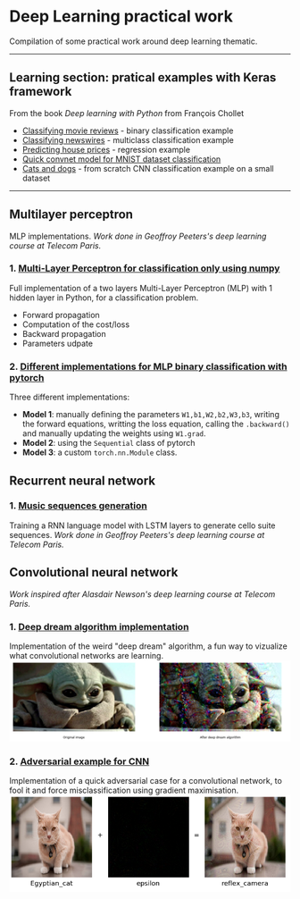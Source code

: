 # Deep Learning practical work
Compilation of some practical work around deep learning thematic.

___

## Learning section: pratical examples with Keras framework
From the book *Deep learning with Python* from François Chollet
* [Classifying movie reviews](https://github.com/To-jak/Deep-learning-practical-work/blob/master/learning_with_keras/Classifying_movie_reviews.ipynb) - binary classification example
* [Classifying newswires](https://github.com/To-jak/Deep-learning-practical-work/blob/master/learning_with_keras/Classifying_newswires.ipynb) - multiclass classification example
* [Predicting house prices](https://github.com/To-jak/Deep-learning-practical-work/blob/master/learning_with_keras/Predicting_house_prices.ipynb) - regression example
* [Quick convnet model for MNIST dataset classification](https://github.com/To-jak/Deep-learning-practical-work/blob/master/learning_with_keras/Keras_convnet_quick_model.ipynb)
* [Cats and dogs](https://github.com/To-jak/Deep-learning-practical-work/blob/master/learning_with_keras/training_CNN_from_scratch_on_a_small_dataset.ipynb) - from scratch CNN classification example on a small dataset
___

## Multilayer perceptron
MLP implementations. *Work done in Geoffroy Peeters's deep learning course at Telecom Paris.*
### 1. [Multi-Layer Perceptron for classification only using numpy](https://github.com/To-jak/Deep-learning-practical-work/blob/master/multilayer_perceptron/MLP_python.ipynb)  
Full implementation of a two layers Multi-Layer Perceptron (MLP) with 1 hidden layer in Python, for a classification problem.
* Forward propagation
* Computation of the cost/loss
* Backward propagation
* Parameters udpate

### 2. [Different implementations for MLP binary classification with pytorch](https://github.com/To-jak/Deep-learning-practical-work/blob/master/multilayer_perceptron/MLP_pytorch.ipynb)
Three different implementations:
* **Model 1**: manually defining the parameters `W1,b1,W2,b2,W3,b3`, writing the forward equations, writting the loss equation, calling the `.backward()` and manually updating the weights using `W1.grad`.
* **Model 2**: using the `Sequential` class of pytorch
* **Model 3**: a custom `torch.nn.Module` class.

## Recurrent neural network
### 1. [Music sequences generation](https://github.com/To-jak/Deep-learning-practical-work/blob/master/recurrent_neural_network/Generating_music_sequences.ipynb)
Training a RNN language model with LSTM layers to generate cello suite sequences. *Work done in Geoffroy Peeters's deep learning course at Telecom Paris.*

## Convolutional neural network
*Work inspired after Alasdair Newson's deep learning course at Telecom Paris.*
### 1. [Deep dream algorithm implementation](https://github.com/To-jak/Deep-learning-practical-work/blob/master/convolutional_neural_network/deep_dream_algorithm_example.ipynb)
Implementation of the weird "deep dream" algorithm, a fun way to vizualize what convolutional networks are learning.
![](images/deep_dream_example.PNG)

### 2. [Adversarial example for CNN](https://github.com/To-jak/Deep-learning-practical-work/blob/master/convolutional_neural_network/adversarial_example_for_cnn.ipynb)
Implementation of a quick adversarial case for a convolutional network, to fool it and force misclassification using gradient maximisation.
![](images/adversarial_example.PNG)
